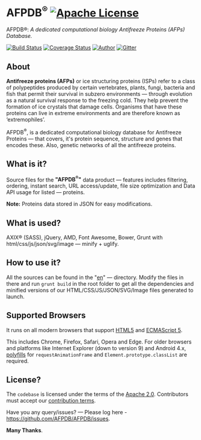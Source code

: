 # AFPDB<sup>®</sup> [![Apache License][license-badge]][license-status]
AFPDB®: <i>A dedicated computational biology Antifreeze Proteins (AFPs) Database.</i>

[![Build Status][build-badge]][build-status]
[![Coverage Status][coverage-badge]][coverage-status]
[![Author][author-badge]][author-url]
[![Gitter][chat-badge]][chat-url]

## About

<b>Antifreeze proteins (AFPs)</b> or ice structuring proteins (ISPs) refer to a class of polypeptides produced by certain vertebrates, plants, fungi, bacteria and fish that permit their survival in subzero environments — through evolution as a natural survival response to the freezing cold. They help prevent the formation of ice crystals that damage cells. Organisms that have these proteins can live in extreme environments and are therefore known as ‘extremophiles’.

AFPDB<sup>®</sup>, is a dedicated computational biology database for Antifreeze Proteins — that covers, it's protein sequence, structure and genes that encodes these. Also, genetic networks of all the antifreeze proteins.

## What is it?

Source files for the <b>"AFPDB<sup>®</sup>"</b> data product — features includes filtering, ordering, instant search, URL access/update, file size optimization and Data API usage for listed — proteins.

<b>Note:</b> Proteins data stored in JSON for easy modifications.

## What is used?

AXIX® (SASS), jQuery, AMD, Font Awesome, Bower, Grunt with html/css/js/json/svg/image — minify + uglify.

## How to use it?

All the sources can be found in the "[en](https://github.com/AFPDB/AFPDB/tree/gh-pages/en)" — directory. Modify the files in there and run ```grunt build``` in the root folder to get all the dependencies and minified versions of our HTML/CSS/JS/JSON/SVG/Image files generated to launch.

## Supported Browsers

It runs on all modern browsers that support [HTML5](https://html.spec.whatwg.org/multipage/) and [ECMAScript 5](http://www.ecma-international.org/ecma-262/5.1/).

This includes Chrome, Firefox, Safari, Opera and Edge. For older browsers and platforms like Internet Explorer (down to version 9) and Android 4.x, [polyfills](http://polyfill.io) for ```requestAnimationFrame``` and ```Element.prototype.classList``` are required.

## License?

The ```codebase``` is licensed under the terms of the [Apache 2.0](https://github.com/AFPDB/AFPDB/blob/master/LICENSE). Contributors must accept our [contribution terms](https://github.com/AFPDB/AFPDB/blob/master/CONTRIBUTING.md).

Have you any query/issues? — Please log here - https://github.com/AFPDB/AFPDB/issues.

<b>Many Thanks</b>.

<!--/Definitions/-->
[license-badge]: https://img.shields.io/badge/license-Apache-blue.svg?
[license-status]: https://github.com/AFPDB/AFPDB/blob/master/LICENSE.pdf

[build-badge]: https://img.shields.io/badge/build-passing-brightgreen.svg?
[build-status]: https://travis-ci.org/AFPDB/AFPDB

[coverage-badge]: https://img.shields.io/badge/coverage-100%25-brightgreen.svg
[coverage-status]: https://codecov.io/gh/AFPDB/AFPDB

[author-badge]: https://img.shields.io/badge/author-iamprabhat-orange.svg?
[author-url]: https://github.com/iamprabhat

[chat-badge]: https://img.shields.io/gitter/room/nwjs/nw.js.svg?maxAge=2592000?style=plastic
[chat-url]: https://gitter.im/AFPDB
